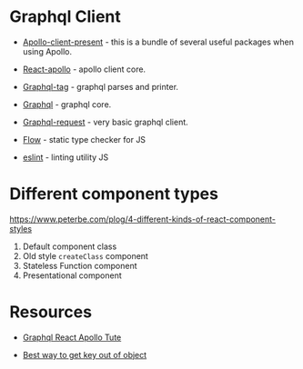 # Graphql Client

- [Apollo-client-present](https://www.npmjs.com/package/apollo-client-preset) - this is a bundle of several useful packages when using Apollo.
- [React-apollo](https://www.npmjs.com/package/react-apollo) - apollo client core.
- [Graphql-tag](https://www.npmjs.com/package/graphql-tag) - graphql parses and printer.
- [Graphql](https://www.npmjs.com/package/graphql) - graphql core.

- [Graphql-request](https://github.com/graphcool/graphql-request) - very basic graphql client.

- [Flow](https://flow.org/en/docs/config/) - static type checker for JS
- [eslint](https://eslint.org/) - linting utility JS

# Different component types

https://www.peterbe.com/plog/4-different-kinds-of-react-component-styles

1) Default component class
2) Old style `createClass` component
3) Stateless Function component
4) Presentational component

# Resources

- [Graphql React Apollo Tute](https://www.howtographql.com/react-apollo/0-introduction/)

- [Best way to get key out of object](https://stackoverflow.com/questions/6268679/best-way-to-get-the-key-of-a-key-value-javascript-object)
